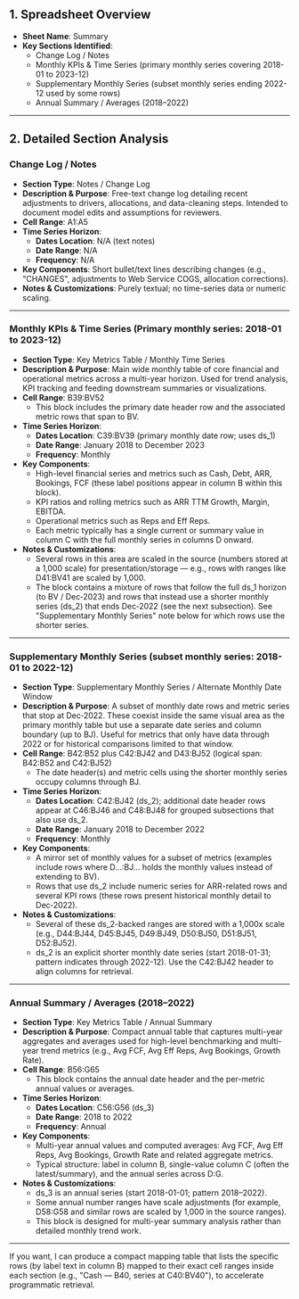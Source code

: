 ## 1. Spreadsheet Overview
- **Sheet Name**: Summary
- **Key Sections Identified**:
  - Change Log / Notes
  - Monthly KPIs & Time Series (primary monthly series covering 2018-01 to 2023-12)
  - Supplementary Monthly Series (subset monthly series ending 2022-12 used by some rows)
  - Annual Summary / Averages (2018–2022)

---

## 2. Detailed Section Analysis

### Change Log / Notes
- **Section Type**: Notes / Change Log
- **Description & Purpose**: Free-text change log detailing recent adjustments to drivers, allocations, and data-cleaning steps. Intended to document model edits and assumptions for reviewers.
- **Cell Range**: A1:A5
- **Time Series Horizon**:
  - **Dates Location**: N/A (text notes)
  - **Date Range**: N/A
  - **Frequency**: N/A
- **Key Components**: Short bullet/text lines describing changes (e.g., "CHANGES", adjustments to Web Service COGS, allocation corrections).
- **Notes & Customizations**: Purely textual; no time-series data or numeric scaling.

---

### Monthly KPIs & Time Series (Primary monthly series: 2018-01 to 2023-12)
- **Section Type**: Key Metrics Table / Monthly Time Series
- **Description & Purpose**: Main wide monthly table of core financial and operational metrics across a multi-year horizon. Used for trend analysis, KPI tracking and feeding downstream summaries or visualizations.
- **Cell Range**: B39:BV52
  - This block includes the primary date header row and the associated metric rows that span to BV.
- **Time Series Horizon**:
  - **Dates Location**: C39:BV39 (primary monthly date row; uses ds_1)
  - **Date Range**: January 2018 to December 2023
  - **Frequency**: Monthly
- **Key Components**:
  - High-level financial series and metrics such as Cash, Debt, ARR, Bookings, FCF (these label positions appear in column B within this block).
  - KPI ratios and rolling metrics such as ARR TTM Growth, Margin, EBITDA.
  - Operational metrics such as Reps and Eff Reps.
  - Each metric typically has a single current or summary value in column C with the full monthly series in columns D onward.
- **Notes & Customizations**:
  - Several rows in this area are scaled in the source (numbers stored at a 1,000 scale) for presentation/storage — e.g., rows with ranges like D41:BV41 are scaled by 1,000.
  - The block contains a mixture of rows that follow the full ds_1 horizon (to BV / Dec‑2023) and rows that instead use a shorter monthly series (ds_2) that ends Dec‑2022 (see the next subsection). See "Supplementary Monthly Series" note below for which rows use the shorter series.

---

### Supplementary Monthly Series (subset monthly series: 2018-01 to 2022-12)
- **Section Type**: Supplementary Monthly Series / Alternate Monthly Date Window
- **Description & Purpose**: A subset of monthly date rows and metric series that stop at Dec‑2022. These coexist inside the same visual area as the primary monthly table but use a separate date series and column boundary (up to BJ). Useful for metrics that only have data through 2022 or for historical comparisons limited to that window.
- **Cell Range**: B42:B52 plus C42:BJ42 and D43:BJ52 (logical span: B42:B52 and C42:BJ52)
  - The date header(s) and metric cells using the shorter monthly series occupy columns through BJ.
- **Time Series Horizon**:
  - **Dates Location**: C42:BJ42 (ds_2); additional date header rows appear at C46:BJ46 and C48:BJ48 for grouped subsections that also use ds_2.
  - **Date Range**: January 2018 to December 2022
  - **Frequency**: Monthly
- **Key Components**:
  - A mirror set of monthly values for a subset of metrics (examples include rows where D...:BJ... holds the monthly values instead of extending to BV).
  - Rows that use ds_2 include numeric series for ARR-related rows and several KPI rows (these rows present historical monthly detail to Dec‑2022).
- **Notes & Customizations**:
  - Several of these ds_2-backed ranges are stored with a 1,000x scale (e.g., D44:BJ44, D45:BJ45, D49:BJ49, D50:BJ50, D51:BJ51, D52:BJ52).
  - ds_2 is an explicit shorter monthly date series (start 2018-01-31; pattern indicates through 2022-12). Use the C42:BJ42 header to align columns for retrieval.

---

### Annual Summary / Averages (2018–2022)
- **Section Type**: Key Metrics Table / Annual Summary
- **Description & Purpose**: Compact annual table that captures multi-year aggregates and averages used for high-level benchmarking and multi-year trend metrics (e.g., Avg FCF, Avg Eff Reps, Avg Bookings, Growth Rate).
- **Cell Range**: B56:G65
  - This block contains the annual date header and the per-metric annual values or averages.
- **Time Series Horizon**:
  - **Dates Location**: C56:G56 (ds_3)
  - **Date Range**: 2018 to 2022
  - **Frequency**: Annual
- **Key Components**:
  - Multi-year annual values and computed averages: Avg FCF, Avg Eff Reps, Avg Bookings, Growth Rate and related aggregate metrics.
  - Typical structure: label in column B, single-value column C (often the latest/summary), and the annual series across D:G.
- **Notes & Customizations**:
  - ds_3 is an annual series (start 2018-01-01; pattern 2018–2022).
  - Some annual number ranges have scale adjustments (for example, D58:G58 and similar rows are scaled by 1,000 in the source ranges).
  - This block is designed for multi-year summary analysis rather than detailed monthly trend work.

---

If you want, I can produce a compact mapping table that lists the specific rows (by label text in column B) mapped to their exact cell ranges inside each section (e.g., "Cash — B40, series at C40:BV40"), to accelerate programmatic retrieval.